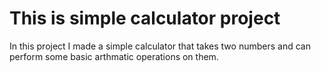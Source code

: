 # This is simple calculator project

In this project I made a simple calculator that takes two numbers and can
perform some basic arthmatic operations on them.